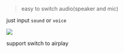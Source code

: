> easy to switch audio(speaker and mic)

just input `sound` or `voice`

![](./screenshot.gif)

support switch to airplay
